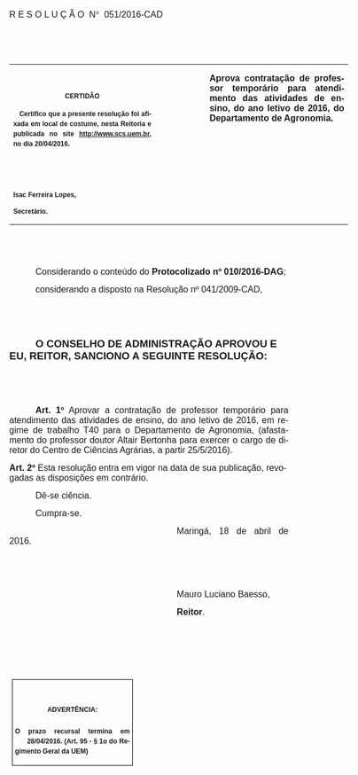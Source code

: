 <body lang=PT-BR link=blue vlink=purple style='tab-interval:35.45pt'>

<div class=Section1>

<p class=MsoTitle><em><span lang=X-NONE style='font-size:12.0pt;font-family:
"Arial","sans-serif";font-style:normal;mso-bidi-font-style:italic'>R E S O L U
Ç Ã O<span style='mso-spacerun:yes'>  </span>N</span></em><em><span
lang=X-NONE style='font-size:12.0pt;font-family:Symbol;mso-ascii-font-family:
Arial;mso-hansi-font-family:Arial;mso-bidi-font-family:Arial;mso-char-type:
symbol;mso-symbol-font-family:Symbol;font-style:normal;mso-bidi-font-style:
italic'><span style='mso-char-type:symbol;mso-symbol-font-family:Symbol'>°</span></span></em><em><span
lang=X-NONE style='font-size:12.0pt;font-family:"Arial","sans-serif";
font-style:normal;mso-bidi-font-style:italic'><span style='mso-spacerun:yes'> 
</span>05</span></em><em><span style='font-size:12.0pt;font-family:"Arial","sans-serif";
mso-ansi-language:PT-BR;font-style:normal;mso-bidi-font-style:italic'>1</span></em><em><span
lang=X-NONE style='font-size:12.0pt;font-family:"Arial","sans-serif";
font-style:normal;mso-bidi-font-style:italic'>/2016-CAD<o:p></o:p></span></em></p>

<p class=MsoTitle><em><span lang=X-NONE style='font-size:12.0pt;font-family:
"Arial","sans-serif";font-style:normal;mso-bidi-font-style:italic'><o:p>&nbsp;</o:p></span></em></p>

<p class=MsoTitle><em><span lang=X-NONE style='font-size:12.0pt;font-family:
"Arial","sans-serif";font-style:normal;mso-bidi-font-style:italic'><o:p>&nbsp;</o:p></span></em></p>

<table class=MsoNormalTable border=0 cellspacing=0 cellpadding=0 width=612
 style='width:459.0pt;border-collapse:collapse;mso-padding-alt:0cm 5.4pt 0cm 5.4pt'>
 <tr style='mso-yfti-irow:0;mso-yfti-firstrow:yes;mso-yfti-lastrow:yes'>
  <td width=262 valign=top style='width:196.8pt;padding:0cm 5.4pt 0cm 5.4pt'>
  <p class=MsoNormal align=center style='text-align:center'><em><span
  style='font-size:12.0pt;font-family:"Arial","sans-serif";font-style:normal;
  mso-bidi-font-style:italic'><o:p>&nbsp;</o:p></span></em></p>
  <p class=MsoNormal align=center style='text-align:center;layout-grid-mode:
  char'><b style='mso-bidi-font-weight:normal'><span style='font-size:9.0pt;
  mso-bidi-font-size:10.0pt;font-family:"Arial","sans-serif";mso-bidi-font-family:
  "Times New Roman";mso-no-proof:yes'>CERTIDÃO<o:p></o:p></span></b></p>
  <p class=MsoNormal style='text-align:justify;line-height:150%'><b
  style='mso-bidi-font-weight:normal'><span style='font-size:9.0pt;line-height:
  150%;font-family:"Arial","sans-serif";mso-bidi-font-family:"Times New Roman";
  mso-no-proof:yes'><span style='mso-spacerun:yes'>   </span>Certifico que a
  presente resolução foi afixada em local de costume, nesta Reitoria e
  publicada no site<span style='color:blue'> </span><a
  href="http://www.scs.uem.br/"><span style='text-decoration:none;text-underline:
  none'>http://www.scs.uem.br</span></a>, no dia</span></b><b style='mso-bidi-font-weight:
  normal'><span style='font-size:9.0pt;mso-bidi-font-size:10.0pt;line-height:
  150%;font-family:"Arial","sans-serif";mso-bidi-font-family:"Times New Roman";
  mso-no-proof:yes'> 20/04/2016.<o:p></o:p></span></b></p>
  <p class=MsoNormal><b style='mso-bidi-font-weight:normal'><span
  style='font-size:9.0pt;mso-bidi-font-size:10.0pt;font-family:"Arial","sans-serif";
  mso-bidi-font-family:"Times New Roman";mso-no-proof:yes'><o:p>&nbsp;</o:p></span></b></p>
  <p class=MsoNormal><b style='mso-bidi-font-weight:normal'><span
  style='font-size:9.0pt;mso-bidi-font-size:10.0pt;font-family:"Arial","sans-serif";
  mso-bidi-font-family:"Times New Roman";mso-no-proof:yes'><o:p>&nbsp;</o:p></span></b></p>
  <p class=MsoNormal><b style='mso-bidi-font-weight:normal'><span
  style='font-size:9.0pt;mso-bidi-font-size:10.0pt;font-family:"Arial","sans-serif";
  mso-bidi-font-family:"Times New Roman";mso-no-proof:yes'>Isac Ferreira Lopes,<o:p></o:p></span></b></p>
  <p class=MsoNormal><b style='mso-bidi-font-weight:normal'><span
  style='font-size:9.0pt;mso-bidi-font-size:10.0pt;font-family:"Arial","sans-serif";
  mso-bidi-font-family:"Times New Roman";mso-no-proof:yes'>Secretário.</span></b><em><span
  style='font-size:12.0pt;font-family:"Arial","sans-serif";font-style:normal;
  mso-bidi-font-style:italic'><o:p></o:p></span></em></p>
  </td>
  <td width=85 valign=top style='width:63.75pt;padding:0cm 5.4pt 0cm 5.4pt'>
  <p class=MsoNormal style='margin-right:-5.4pt'><em><span style='font-size:
  12.0pt;font-family:"Arial","sans-serif";font-style:normal;mso-bidi-font-style:
  italic'><o:p>&nbsp;</o:p></span></em></p>
  </td>
  <td width=265 valign=top style='width:7.0cm;padding:0cm 5.4pt 0cm 5.4pt'>
  <p class=MsoNormal style='text-align:justify'><em><b style='mso-bidi-font-weight:
  normal'><span style='font-size:12.0pt;font-family:"Arial","sans-serif";
  font-style:normal;mso-bidi-font-style:italic'>Aprova contratação de professor
  temporário para atendimento das atividades de ensino, do ano letivo de 2016,
  do Departamento de Agronomia.</span></b></em><em><span style='font-size:12.0pt;
  font-family:"Arial","sans-serif";font-style:normal;mso-bidi-font-style:italic'><o:p></o:p></span></em></p>
  </td>
 </tr>
</table>

<p class=BodyText21><em><span style='mso-bidi-font-size:12.0pt;font-family:
"Arial","sans-serif";font-style:normal;mso-bidi-font-style:italic'><o:p>&nbsp;</o:p></span></em></p>

<p class=BodyText21><em><span style='mso-bidi-font-size:12.0pt;font-family:
"Arial","sans-serif";font-style:normal;mso-bidi-font-style:italic'><o:p>&nbsp;</o:p></span></em></p>

<p class=MsoBodyTextIndent style='margin-bottom:3.0pt;text-indent:35.45pt;
tab-stops:35.45pt'><em><span style='font-size:12.0pt;font-family:"Arial","sans-serif";
font-style:normal;mso-bidi-font-style:italic'>Considerando o conteúdo do <b
style='mso-bidi-font-weight:normal'>Protocolizado nº 010/2016-DAG</b>;<o:p></o:p></span></em></p>

<p class=MsoBodyTextIndent style='margin-bottom:3.0pt;text-indent:35.45pt;
tab-stops:35.45pt'><em><span style='font-size:12.0pt;font-family:"Arial","sans-serif";
font-style:normal;mso-bidi-font-style:italic'>considerando a disposto na Resolução
nº 041/2009-CAD,<o:p></o:p></span></em></p>

<p class=MsoBodyTextIndent style='margin-bottom:3.0pt;text-indent:35.45pt;
tab-stops:35.45pt'><em><span style='font-size:12.0pt;font-family:"Arial","sans-serif";
font-style:normal;mso-bidi-font-style:italic'><o:p>&nbsp;</o:p></span></em></p>

<p class=MsoBodyTextIndent style='margin-bottom:3.0pt;text-indent:35.45pt;
tab-stops:35.45pt'><em><span style='font-size:12.0pt;font-family:"Arial","sans-serif";
font-style:normal;mso-bidi-font-style:italic'><span
style='mso-spacerun:yes'>          </span><o:p></o:p></span></em></p>

<p class=MsoBodyTextIndent style='text-indent:35.45pt'><em><b style='mso-bidi-font-weight:
normal'><span style='font-size:14.0pt;font-family:"Arial","sans-serif";
font-style:normal;mso-bidi-font-style:italic'>O CONSELHO DE ADMINISTRAÇÃO
APROVOU E EU, REITOR, SANCIONO A SEGUINTE RESOLUÇÃO:<o:p></o:p></span></b></em></p>

<p class=MsoNormal style='text-align:justify;text-indent:35.45pt'><em><b
style='mso-bidi-font-weight:normal'><span style='font-size:12.0pt;font-family:
"Arial","sans-serif";font-style:normal;mso-bidi-font-style:italic'><o:p>&nbsp;</o:p></span></b></em></p>

<p class=MsoNormal style='text-align:justify;text-indent:35.45pt'><em><span
style='font-size:12.0pt;font-family:"Arial","sans-serif";font-style:normal;
mso-bidi-font-style:italic'><o:p>&nbsp;</o:p></span></em></p>

<p class=MsoNormal style='margin-bottom:6.0pt;text-align:justify;text-indent:
35.45pt'><em><b style='mso-bidi-font-weight:normal'><span style='font-size:
12.0pt;font-family:"Arial","sans-serif";font-style:normal;mso-bidi-font-style:
italic'>Art. 1º</span></b></em><em><span style='font-size:12.0pt;font-family:
"Arial","sans-serif";font-style:normal;mso-bidi-font-style:italic'> Aprovar a
contratação de professor temporário para atendimento das atividades de ensino,
do ano letivo de 2016, em regime de trabalho T40 para o Departamento de
Agronomia, (afastamento do professor doutor Altair Bertonha para exercer o
cargo de diretor do Centro de Ciências Agrárias, a partir 25/5/2016).<o:p></o:p></span></em></p>

<p class=MsoBodyTextIndent><em><b style='mso-bidi-font-weight:normal'><span
style='font-size:12.0pt;font-family:"Arial","sans-serif";mso-fareast-font-family:
"Arial Unicode MS";font-style:normal;mso-bidi-font-style:italic'>Art.&nbsp;2º</span></b></em><em><span
style='font-size:12.0pt;font-family:"Arial","sans-serif";mso-fareast-font-family:
"Arial Unicode MS";font-style:normal;mso-bidi-font-style:italic'> </span></em><em><span
style='font-size:12.0pt;font-family:"Arial","sans-serif";font-style:normal;
mso-bidi-font-style:italic'>Esta resolução entra em vigor na data de sua
publicação, revogadas as disposições em contrário.<o:p></o:p></span></em></p>

<p class=MsoNormal style='text-align:justify;text-indent:35.45pt'><em><span
style='font-size:12.0pt;font-family:"Arial","sans-serif";font-style:normal;
mso-bidi-font-style:italic'>Dê-se ciência.<o:p></o:p></span></em></p>

<p class=MsoNormal style='text-align:justify;text-indent:35.45pt'><em><span
style='font-size:12.0pt;font-family:"Arial","sans-serif";font-style:normal;
mso-bidi-font-style:italic'>Cumpra-se.<o:p></o:p></span></em></p>

<p class=MsoNormal style='text-align:justify;text-indent:8.0cm'><em><span
style='font-size:12.0pt;font-family:"Arial","sans-serif";font-style:normal;
mso-bidi-font-style:italic'>Maringá, 18 de abril de 2016.<o:p></o:p></span></em></p>

<p class=MsoNormal style='text-align:justify;text-indent:8.0cm'><em><span
style='font-size:12.0pt;font-family:"Arial","sans-serif";font-style:normal;
mso-bidi-font-style:italic'><o:p>&nbsp;</o:p></span></em></p>

<p class=MsoNormal style='text-align:justify;text-indent:8.0cm'><em><span
style='font-size:12.0pt;font-family:"Arial","sans-serif";font-style:normal;
mso-bidi-font-style:italic'><o:p>&nbsp;</o:p></span></em></p>

<p class=MsoNormal style='text-align:justify;text-indent:8.0cm'><em><span
style='font-size:12.0pt;font-family:"Arial","sans-serif";font-style:normal;
mso-bidi-font-style:italic'>Mauro Luciano Baesso,<o:p></o:p></span></em></p>

<p class=MsoNormal style='text-align:justify;text-indent:8.0cm;tab-stops:8.0cm 276.45pt'><em><b
style='mso-bidi-font-weight:normal'><span style='font-size:12.0pt;font-family:
"Arial","sans-serif";font-style:normal;mso-bidi-font-style:italic'>Reitor</span></b></em><em><span
style='font-size:12.0pt;font-family:"Arial","sans-serif";font-style:normal;
mso-bidi-font-style:italic'>.<o:p></o:p></span></em></p>

<p class=MsoNormal style='text-align:justify;text-indent:8.0cm;tab-stops:8.0cm 276.45pt'><em><span
style='font-size:12.0pt;font-family:"Arial","sans-serif";font-style:normal;
mso-bidi-font-style:italic'><o:p>&nbsp;</o:p></span></em></p>

<p class=MsoNormal style='text-align:justify;text-indent:8.0cm;tab-stops:8.0cm 276.45pt'><em><span
style='font-size:12.0pt;font-family:"Arial","sans-serif";font-style:normal;
mso-bidi-font-style:italic'><o:p>&nbsp;</o:p></span></em></p>

<p class=MsoNormal style='text-align:justify;text-indent:8.0cm;tab-stops:8.0cm 276.45pt'><em><span
style='font-size:12.0pt;font-family:"Arial","sans-serif";font-style:normal;
mso-bidi-font-style:italic'><o:p>&nbsp;</o:p></span></em></p>

<table class=MsoNormalTable border=1 cellspacing=0 cellpadding=0
 style='margin-left:3.5pt;border-collapse:collapse;border:none;mso-border-alt:
 solid windowtext .5pt;mso-padding-alt:0cm 3.5pt 0cm 3.5pt;mso-border-insideh:
 .5pt solid windowtext;mso-border-insidev:.5pt solid windowtext'>
 <tr style='mso-yfti-irow:0;mso-yfti-firstrow:yes;mso-yfti-lastrow:yes'>
  <td width=207 valign=top style='width:155.6pt;border:solid windowtext 1.0pt;
  mso-border-alt:solid windowtext .5pt;padding:0cm 3.5pt 0cm 3.5pt'>
  <h1 align=center style='text-align:center;line-height:150%'><em><span
  lang=X-NONE style='font-size:9.0pt;line-height:150%;font-family:"Arial","sans-serif";
  font-style:normal;mso-bidi-font-style:italic'>ADVERTÊNCIA:<o:p></o:p></span></em></h1>
  <p class=MsoNormal style='text-align:justify;line-height:150%'><em><b
  style='mso-bidi-font-weight:normal'><span style='font-size:9.0pt;line-height:
  150%;font-family:"Arial","sans-serif";font-style:normal;mso-bidi-font-style:
  italic'>O prazo recursal termina em <span
  style='mso-spacerun:yes'>      </span>28/04/2016. (Art. 95 - § 1o do
  Regimento Geral da UEM)</span></b></em><em><span style='font-size:12.0pt;
  line-height:150%;font-family:"Arial","sans-serif";font-style:normal;
  mso-bidi-font-style:italic'><o:p></o:p></span></em></p>
  </td>
 </tr>
</table>

<p class=MsoBodyTextIndent style='margin-bottom:12.0pt'><o:p>&nbsp;</o:p></p>

</div>

</body>
